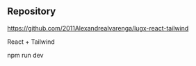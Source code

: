 ## Repository 
https://github.com/2011Alexandrealvarenga/lugx-react-tailwind

React + Tailwind

npm run dev
